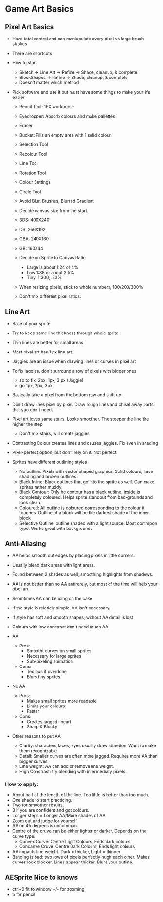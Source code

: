 # Game Art Basics

## Pixel Art Basics

- Have total control and can maniupulate every pixel vs large brush strokes
- There are shortcuts
- How to start
  - Sketch -> Line Art -> Refine -> Shade, cleanup, & complete
  - BlockShapes -> Refine -> Shade, cleanup, & complete
  - Doesn't matter which method
- Pick software and use it but must have some things to make your life easier

  - Pencil Tool: 1PX workhorse
  - Eyedropper: Absorb colours and make pallettes
  - Eraser
  - Bucket: Fills an empty area with 1 solid colour.
  - Selection Tool
  - Recolour Tool
  - Line Tool
  - Rotation Tool
  - Colour Settings
  - Circle Tool
  - Avoid Blur, Brushes, Blurred Gradient

  - Decide canvas size from the start.
  - 3DS: 400X240
  - DS: 256X192
  - GBA: 240X160
  - GB: 160X44

  - Decide on Sprite to Canvas Ratio

    - Large is about 1:24 or 4%
    - Low 1:38 or about 2.5%
    - Tiny: 1:300, .33%

  - When resizing pixels, stick to whole numbers, 100/200/300%

  - Don't mix different pixel ratios.

## Line Art

- Base of your sprite
- Try to keep same line thickness through whole sprite
- Thin lines are better for small areas
- Most pixel art has 1 px line art.
- Jaggies are an issue when drawing lines or curves in pixel art
- To fix jaggies, don't surround a row of pixels with bigger ones
  - so to fix, 2px, 1px, 3 px (Jaggie)
  - go 1px, 2px, 3px
- Basically take a pixel from the bottom row and shift up
- Don't draw lines pixel by pixel. Draw rough lines and chisel away parts that yuo don't need.
- Pixel art loves same stairs. Looks smoother. The steeper the line the higher the step
  - Don't mix stairs, will create jaggies
- Contrasting Colour creates lines and causes jaggies. Fix even in shading
- Pixel-perfect option, but don't rely on it. Not perfect

- Sprites have different outlining styles
  - No outline: Pixels with vector shaped graphics. Solid colours, have shading and broken outlines
  - Black Inline: Black outlines that go into the sprite as well. Can make sprites rather muddy.
  - Black Contour: Only he contour has a black outline, inside is completely coloured. Helps sprite standout from backgrounds and look clean.
  - Coloured: All outline is coloured corresponding to the colour it touches. Outline of a block will be the darkest shade of the inner block
  - Selective Outline: outline shaded with a light source. Most commpon type. Works great with backgrounds.

## Anti-Aliasing

- AA helps smooth out edges by placing pixels in little corners.
- Usually blend dark areas with light areas.
- Found between 2 shades as well, smoothing highlights from shadows.
- AA is not better than no AA antirerely, but most of the time will help your pixel art.
- Seomtimes AA can be icing on the cake
- If the style is relatiely simple, AA isn't necessary.
- If style has soft and smooth shapes, without AA detail is lost
- Colours with low constrast don't need much AA.

- AA
  - Pros:
    - Smootht curves on small sprites
    - Necessary for large sprites
    - Sub-pixeling animation
  - Cons:
    - Tedious if overdone
    - Blurs tiny sprites
- No AA

  - Pros:
    - Makes small sprites more readable
    - Limits your colours
    - Faster
  - Cons:
    - Creates jagged lineart
    - Sharp & Blocky

- Other reasons to put AA
  - Clarity: characters,faces, eyes usually draw attnetion. Want to make them recognizable
  - Detail: Smaller curves are often more jagged. Requires more AA than bigger curves
  - Line weight: AA can add or remove line weight.
  - High Constrast: try blending with intermediary pixels

### How to apply:

- About half of the length of the line. Too little is better than too much.
- One shade to start practicing.
- Two for smoother results.
- 3 if you are confident and got colours.
- Longer steps = Longer AA/More shades of AA
- Zoom out and judge for yourself
- AA on 45 degrees is uncommon.
- Centre of the cruve can be either lighter or darker. Depends on the curve type.
  - Convex Curve: Centre Light Colours, Ends dark colours
  - Concanve Cruve: Centre Dark Colours, Ends light colours
- AA impacts line weight. Dark = thicker, Light = thinner
- Banding is bad: two rows of pixels perfectly hugh each other. Makes curves look blocker. Lines appear thicker. Blurs your outline.

## AESprite Nice to knows

- ctrl+0 fit to window +/- for zooming
- b for pencil
